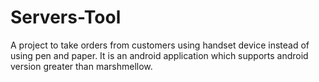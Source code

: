 # Servers-Tool
A project to take orders from customers using handset device instead of using pen and paper.
It is an android application which supports android version greater than marshmellow.
